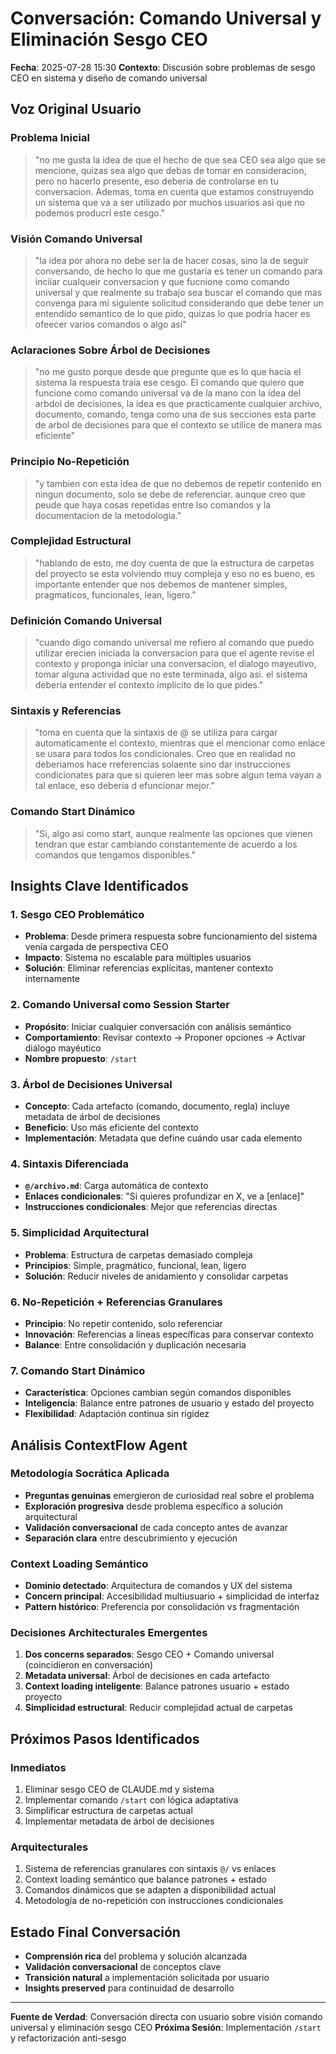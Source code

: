 # Conversación: Comando Universal y Eliminación Sesgo CEO
**Fecha**: 2025-07-28 15:30
**Contexto**: Discusión sobre problemas de sesgo CEO en sistema y diseño de comando universal

## Voz Original Usuario

### Problema Inicial
> "no me gusta la idea de que el hecho de que sea CEO sea algo que se mencione, quizas sea algo que debas de tomar en consideracion, pero no hacerlo presente, eso deberia de controlarse en tu conversacion. Ademas, toma en cuenta que estamos construyendo un sistema que va a ser utilizado por muchos usuarios asi que no podemos producri este cesgo."

### Visión Comando Universal
> "la idea por ahora no debe ser la de hacer cosas, sino la de seguir conversando, de hecho lo que me gustaria es tener un comando para inciiar cualqueir conversacion y que fucnione como comando universal y que realmente su trabajo sea buscar el comando que mas convenga para mi siguiente solicitud considerando que debe tener un entendido semantico de lo que pido, quizas lo que podria hacer es ofeecer varios comandos o algo asi"

### Aclaraciones Sobre Árbol de Decisiones
> "no me gusto porque desde que pregunte que es lo que hacia el sistema la respuesta traia ese cesgo. El comando que quiero que funcione como comando universal va de la mano con la idea del arbdol de decisiones, la idea es que practicamente cualquier archivo, documento, comando, tenga como una de sus secciones esta parte de arbol de decisiones para que el contexto se utilice de manera mas eficiente"

### Principio No-Repetición
> "y tambien con esta idea de que no debemos de repetir contenido en ningun documento, solo se debe de referenciar. aunque creo que peude que haya cosas repetidas entre lso comandos y la documentacion de la metodologia."

### Complejidad Estructural
> "hablando de esto, me doy cuenta de que la estructura de carpetas del proyecto se esta volviendo muy compleja y eso no es bueno, es importante entender que nos debemos de mantener simples, pragmaticos, funcionales, lean, ligero."

### Definición Comando Universal
> "cuando digo comando universal me refiero al comando que puedo utilizar erecien iniciada la conversacion para que el agente revise el contexto y proponga iniciar una conversacion, el dialogo mayeutivo, tomar alguna actividad que no este terminada, algo asi. el sistema debería entender el contexto implícito de lo que pides."

### Sintaxis y Referencias
> "toma en cuenta que la sintaxis de @ se utiliza para cargar automaticamente el contexto, mientras que el mencionar como enlace se usara para todos los condicionales. Creo que en realidad no deberiamos hace rreferencias solaente sino dar instrucciones condicionates para que si quieren leer mas sobre algun tema vayan a tal enlace, eso deberia d efuncionar mejor."

### Comando Start Dinámico
> "Si, algo asi como start, aunque realmente las opciones que vienen tendran que estar cambiando constantemente de acuerdo a los comandos que tengamos disponibles."

## Insights Clave Identificados

### 1. Sesgo CEO Problemático
- **Problema**: Desde primera respuesta sobre funcionamiento del sistema venía cargada de perspectiva CEO
- **Impacto**: Sistema no escalable para múltiples usuarios
- **Solución**: Eliminar referencias explícitas, mantener contexto internamente

### 2. Comando Universal como Session Starter
- **Propósito**: Iniciar cualquier conversación con análisis semántico
- **Comportamiento**: Revisar contexto → Proponer opciones → Activar diálogo mayéutico
- **Nombre propuesto**: `/start`

### 3. Árbol de Decisiones Universal
- **Concepto**: Cada artefacto (comando, documento, regla) incluye metadata de árbol de decisiones
- **Beneficio**: Uso más eficiente del contexto
- **Implementación**: Metadata que define cuándo usar cada elemento

### 4. Sintaxis Diferenciada
- **`@/archivo.md`**: Carga automática de contexto
- **Enlaces condicionales**: "Si quieres profundizar en X, ve a [enlace]"
- **Instrucciones condicionales**: Mejor que referencias directas

### 5. Simplicidad Arquitectural
- **Problema**: Estructura de carpetas demasiado compleja
- **Principios**: Simple, pragmático, funcional, lean, ligero
- **Solución**: Reducir niveles de anidamiento y consolidar carpetas

### 6. No-Repetición + Referencias Granulares
- **Principio**: No repetir contenido, solo referenciar
- **Innovación**: Referencias a líneas específicas para conservar contexto
- **Balance**: Entre consolidación y duplicación necesaria

### 7. Comando Start Dinámico
- **Característica**: Opciones cambian según comandos disponibles
- **Inteligencia**: Balance entre patrones de usuario y estado del proyecto
- **Flexibilidad**: Adaptación continua sin rigidez

## Análisis ContextFlow Agent

### Metodología Socrática Aplicada
- **Preguntas genuinas** emergieron de curiosidad real sobre el problema
- **Exploración progresiva** desde problema específico a solución arquitectural
- **Validación conversacional** de cada concepto antes de avanzar
- **Separación clara** entre descubrimiento y ejecución

### Context Loading Semántico
- **Dominio detectado**: Arquitectura de comandos y UX del sistema
- **Concern principal**: Accesibilidad multiusuario + simplicidad de interfaz
- **Pattern histórico**: Preferencia por consolidación vs fragmentación

### Decisiones Architecturales Emergentes
1. **Dos concerns separados**: Sesgo CEO + Comando universal (coincidieron en conversación)
2. **Metadata universal**: Árbol de decisiones en cada artefacto
3. **Context loading inteligente**: Balance patrones usuario + estado proyecto
4. **Simplicidad estructural**: Reducir complejidad actual de carpetas

## Próximos Pasos Identificados

### Inmediatos
1. Eliminar sesgo CEO de CLAUDE.md y sistema
2. Implementar comando `/start` con lógica adaptativa
3. Simplificar estructura de carpetas actual
4. Implementar metadata de árbol de decisiones

### Arquitecturales
1. Sistema de referencias granulares con sintaxis `@/` vs enlaces
2. Context loading semántico que balance patrones + estado
3. Comandos dinámicos que se adapten a disponibilidad actual
4. Metodología de no-repetición con instrucciones condicionales

## Estado Final Conversación
- **Comprensión rica** del problema y solución alcanzada
- **Validación conversacional** de conceptos clave
- **Transición natural** a implementación solicitada por usuario
- **Insights preserved** para continuidad de desarrollo

---
**Fuente de Verdad**: Conversación directa con usuario sobre visión comando universal y eliminación sesgo CEO
**Próxima Sesión**: Implementación `/start` y refactorización anti-sesgo